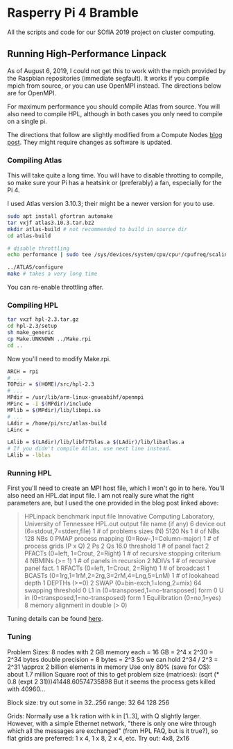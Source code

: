 # Rasperry Pi 4 Bramble

All the scripts and code for our SOfIA 2019 project on cluster computing.

## Running High-Performance Linpack

As of August 6, 2019, I could not get this to work with the mpich
provided by the Raspbian repositories (immediate segfault). It works
if you compile mpich from source, or you can use OpenMPI instead. The
directions below are for OpenMPI.

For maximum performance you should compile Atlas from source. You will
also need to compile HPL, although in both cases you only need to
compile on a single pi.

The directions that follow are slightly modified from a Compute Nodes [blog post](https://computenodes.net/2018/06/28/building-hpl-an-atlas-for-the-raspberry-pi/). They might require changes as software is updated.

### Compiling Atlas

This will take quite a long time. You will have to disable throtting
to compile, so make sure your Pi has a heatsink or (preferably) a fan,
especially for the Pi 4.

I used Atlas version 3.10.3; their might be a newer version for you to use.

```sh
sudo apt install gfortran automake
tar vxjf atlas3.10.3.tar.bz2
mkdir atlas-build # not recommended to build in source dir
cd atlas-build

# disable throttling
echo performance | sudo tee /sys/devices/system/cpu/cpu*/cpufreq/scaling_governor

../ATLAS/configure
make # takes a very long time

```

You can re-enable throttling after.

### Compiling HPL

```sh
tar vxzf hpl-2.3.tar.gz
cd hpl-2.3/setup
sh make_generic
cp Make.UNKNOWN ../Make.rpi
cd ..
```

Now you'll need to modify Make.rpi.

```sh
ARCH = rpi
# ...
TOPdir = $(HOME)/src/hpl-2.3
# ...
MPdir = /usr/lib/arm-linux-gnueabihf/openmpi
MPinc = -I $(MPdir)/include
MPlib = $(MPdir)/lib/libmpi.so
# ...
LAdir = /home/pi/src/atlas-build
LAinc =

LAlib = $(LAdir)/lib/libf77blas.a $(LAdir)/lib/libatlas.a
# If you didn't compile Atlas, use next line instead.
LAlib = -lblas
```

### Running HPL

First you'll need to create an MPI host file, which I won't go in to
here. You'll also need an HPL.dat input file. I am not really sure
what the right parameters are, but I used the one provided in the blog
post linked above:

> HPLinpack benchmark input file
> Innovative Computing Laboratory, University of Tennessee
> HPL.out      output file name (if any)
> 6            device out (6=stdout,7=stderr,file)
> 1            # of problems sizes (N)
> 5120         Ns
> 1            # of NBs
> 128          NBs
> 0            PMAP process mapping (0=Row-,1=Column-major)
> 1            # of process grids (P x Q)
> 2            Ps
> 2            Qs
> 16.0         threshold
> 1            # of panel fact
> 2            PFACTs (0=left, 1=Crout, 2=Right)
> 1            # of recursive stopping criterium
> 4            NBMINs (>= 1)
> 1            # of panels in recursion
> 2            NDIVs
> 1            # of recursive panel fact.
> 1            RFACTs (0=left, 1=Crout, 2=Right)
> 1            # of broadcast
> 1            BCASTs (0=1rg,1=1rM,2=2rg,3=2rM,4=Lng,5=LnM)
> 1            # of lookahead depth
> 1            DEPTHs (>=0)
> 2            SWAP (0=bin-exch,1=long,2=mix)
> 64           swapping threshold
> 0            L1 in (0=transposed,1=no-transposed) form
> 0            U  in (0=transposed,1=no-transposed) form
> 1            Equilibration (0=no,1=yes)
> 8            memory alignment in double (> 0)

Tuning details can be found [here](http://www.netlib.org/benchmark/hpl/tuning.html).

### Tuning

Problem Sizes: 8 nodes with 2 GB memory each = 16 GB = 2^4 x 2^30 = 2^34 bytes
double precision = 8 bytes = 2^3
So we can hold 2^34 / 2^3 = 2^31 \approx 2 billion elements in memory
Use only 80% (save for OS): about 1.7 million
Square root of this to get problem size (matrices): (sqrt (* 0.8 (expt 2 31)))41448.60574735898
But it seems the process gets killed with 40960...

Block size: try out some in 32..256 range: 32 64 128 256

Grids: Normally use a 1:k ration with k in [1..3], with Q slightly larger. However, with a simple Ethernet network, "there is only one wire through which all the messages are exchanged" (from HPL FAQ, but is it true?), so flat grids are preferred: 1 x 4, 1 x 8, 2 x 4, etc.
Try out: 4x8, 2x16
